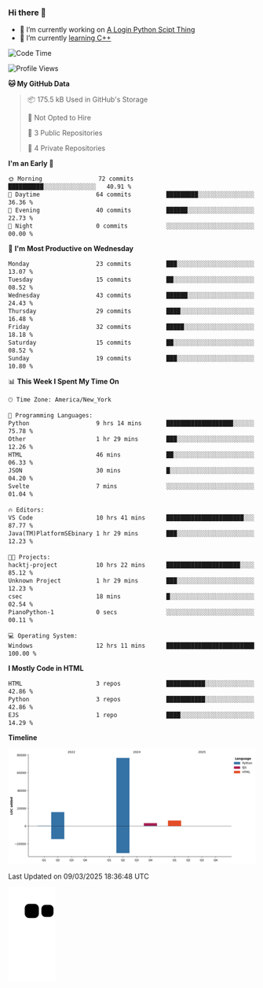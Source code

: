### Hi there 👋

<!--
**Iplay6432/Iplay6432** is a ✨ _special_ ✨ repository because its `README.md` (this file) appears on your GitHub profile.

Here are some ideas to get you started:

- 🔭 I’m currently working on ...
- 🌱 I’m currently learning ...
- 👯 I’m looking to collaborate on ...
- 🤔 I’m looking for help with ...
- 💬 Ask me about ...
- 📫 How to reach me: ...
- 😄 Pronouns: ...
- ⚡ Fun fact: ...
-->
- 🔭 I’m currently working on [A Login Python Scipt Thing](https://github.com/Iplay6432/Lugin-but-no-Pygame-)
- 🌱 I’m currently [learning C++](https://github.com/Iplay6432/LearningCpp)


<!--START_SECTION:waka-->
![Code Time](http://img.shields.io/badge/Code%20Time-127%20hrs%201%20min-blue)

![Profile Views](http://img.shields.io/badge/Profile%20Views-0-blue)

**🐱 My GitHub Data** 

> 📦 175.5 kB Used in GitHub's Storage 
 > 
> 🚫 Not Opted to Hire
 > 
> 📜 3 Public Repositories 
 > 
> 🔑 4 Private Repositories 
 > 
**I'm an Early 🐤** 

```text
🌞 Morning                72 commits          ██████████░░░░░░░░░░░░░░░   40.91 % 
🌆 Daytime                64 commits          █████████░░░░░░░░░░░░░░░░   36.36 % 
🌃 Evening                40 commits          ██████░░░░░░░░░░░░░░░░░░░   22.73 % 
🌙 Night                  0 commits           ░░░░░░░░░░░░░░░░░░░░░░░░░   00.00 % 
```
📅 **I'm Most Productive on Wednesday** 

```text
Monday                   23 commits          ███░░░░░░░░░░░░░░░░░░░░░░   13.07 % 
Tuesday                  15 commits          ██░░░░░░░░░░░░░░░░░░░░░░░   08.52 % 
Wednesday                43 commits          ██████░░░░░░░░░░░░░░░░░░░   24.43 % 
Thursday                 29 commits          ████░░░░░░░░░░░░░░░░░░░░░   16.48 % 
Friday                   32 commits          █████░░░░░░░░░░░░░░░░░░░░   18.18 % 
Saturday                 15 commits          ██░░░░░░░░░░░░░░░░░░░░░░░   08.52 % 
Sunday                   19 commits          ███░░░░░░░░░░░░░░░░░░░░░░   10.80 % 
```


📊 **This Week I Spent My Time On** 

```text
🕑︎ Time Zone: America/New_York

💬 Programming Languages: 
Python                   9 hrs 14 mins       ███████████████████░░░░░░   75.78 % 
Other                    1 hr 29 mins        ███░░░░░░░░░░░░░░░░░░░░░░   12.26 % 
HTML                     46 mins             ██░░░░░░░░░░░░░░░░░░░░░░░   06.33 % 
JSON                     30 mins             █░░░░░░░░░░░░░░░░░░░░░░░░   04.20 % 
Svelte                   7 mins              ░░░░░░░░░░░░░░░░░░░░░░░░░   01.04 % 

🔥 Editors: 
VS Code                  10 hrs 41 mins      ██████████████████████░░░   87.77 % 
Java(TM)PlatformSEbinary 1 hr 29 mins        ███░░░░░░░░░░░░░░░░░░░░░░   12.23 % 

🐱‍💻 Projects: 
hacktj-project           10 hrs 22 mins      █████████████████████░░░░   85.12 % 
Unknown Project          1 hr 29 mins        ███░░░░░░░░░░░░░░░░░░░░░░   12.23 % 
csec                     18 mins             █░░░░░░░░░░░░░░░░░░░░░░░░   02.54 % 
PianoPython-1            0 secs              ░░░░░░░░░░░░░░░░░░░░░░░░░   00.11 % 

💻 Operating System: 
Windows                  12 hrs 11 mins      █████████████████████████   100.00 % 
```

**I Mostly Code in HTML** 

```text
HTML                     3 repos             ███████████░░░░░░░░░░░░░░   42.86 % 
Python                   3 repos             ███████████░░░░░░░░░░░░░░   42.86 % 
EJS                      1 repo              ████░░░░░░░░░░░░░░░░░░░░░   14.29 % 
```



**Timeline**

![Lines of Code chart](https://raw.githubusercontent.com/Iplay6432/Iplay6432/main/assets/bar_graph.png)


 Last Updated on 09/03/2025 18:36:48 UTC
<!--END_SECTION:waka-->

![snake](https://raw.githubusercontent.com/Iplay6432/Iplay6432/output/github-contribution-grid-snake.svg)
